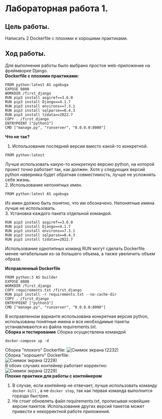 # Лабораторная работа 1.
  ## Цель работы.
  Написать 2 Dockerfile с плохими и хорошими практиками.
  ## Ход работы.
  Для выполнения работы было выбрано простое web-приложение на фреймворке Django.   
  **Dockerfile с плохими практиками:**  
  ```
FROM python:latest AS ugabuga
EXPOSE 8000
WORKDIR /first_django
RUN pip3 install asgiref==3.6.0
RUN pip3 install Django==4.1.7
RUN pip3 install environs==7.3.1
RUN pip3 install sqlparse==0.4.3
RUN pip3 install tzdata==2022.7
COPY . /first_django
ENTRYPOINT ["python3"]
CMD ["manage.py", "runserver", "0.0.0.0:8000"]
  ```
  **Что не так?**  
  1. Использование последней версии вместо какой-то конкретной.
  ```
  FROM python:latest
  ```
  Лучше использовать какую-то конкретную версию python, на которой проект точно работает так, как должен. Хотя у следующих версий python наверняка будет обратная совместимость, лучше не усложнять себе жизнь.  
  2. Использование непонятных имен.  
  ```
  FROM python:latest AS ugabuga
  ```
  Из имен должно быть понятно, что им обозначено. Непонятные имена лучше не использовать.  
  3. Установка каждого пакета отдельной командой.
  ```
  RUN pip3 install asgiref==3.6.0
  RUN pip3 install Django==4.1.7
  RUN pip3 install environs==7.3.1
  RUN pip3 install sqlparse==0.4.3
  RUN pip3 install tzdata==2022.7
  ```
Использование однотипных команд RUN могут сделать Dockerfile менее читабельным из-за большего объема, а также увеличить объем образа.

**Исправленный Dockerfile**
```
FROM python:3 AS builder
EXPOSE 8000
WORKDIR /first_django
COPY requirements.txt /first_django
RUN pip3 install -r requirements.txt --no-cache-dir
COPY . /first_django
ENTRYPOINT ["python3"]
CMD ["manage.py", "runserver", "0.0.0.0:8000"]
```
В исправленном варианте использована конкретная версия python, использованы понятные имена и все необходимые пакеты устанавливаются из файла requirements.txt.  
**Сборка и тестирование**
Сборка осуществлена командой 
```
docker-compose up -d
```
Сборка "плохого" Dockerfile:
![Снимок экрана (2232)](https://github.com/KirillMisilin/Clouds/assets/88585791/7508e45f-5456-4e82-8bee-8ca4c23f5b36)  
Сборка "хорошего" Dockerfile:  
![Снимок экрана (2228)](https://github.com/KirillMisilin/Clouds/assets/88585791/97ccfd95-5386-4f8c-b546-1600f85b500e)  
В обоих случаях контейнер работает корректно:  
![Снимок экрана (2229)](https://github.com/KirillMisilin/Clouds/assets/88585791/eb93bb46-fbcf-4d62-8218-c47981ce690e)  
**Плохие практики для работы с контейнером**  
1. В случае, если контейнер не отвечает, лучше использовать команду ``` docker kill ``` , а не ``` docker stop ```, так как первая команда выполнится гораздо быстрее.
2. Не стоит обновлять файл requirements.txt, прописывая новейшие версии пакетов. Использование других версий пакетов может привести к некорректной работе приложения.
